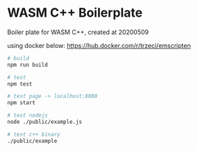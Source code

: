 # WASM C++ Boilerplate

Boiler plate for WASM C++, created at 20200509

using docker below:
https://hub.docker.com/r/trzeci/emscripten


```bash
# build
npm run build

# test
npm test

# test page -> localhost:8080
npm start

# test nodejs
node ./public/example.js

# test c++ binary
./public/example
```
